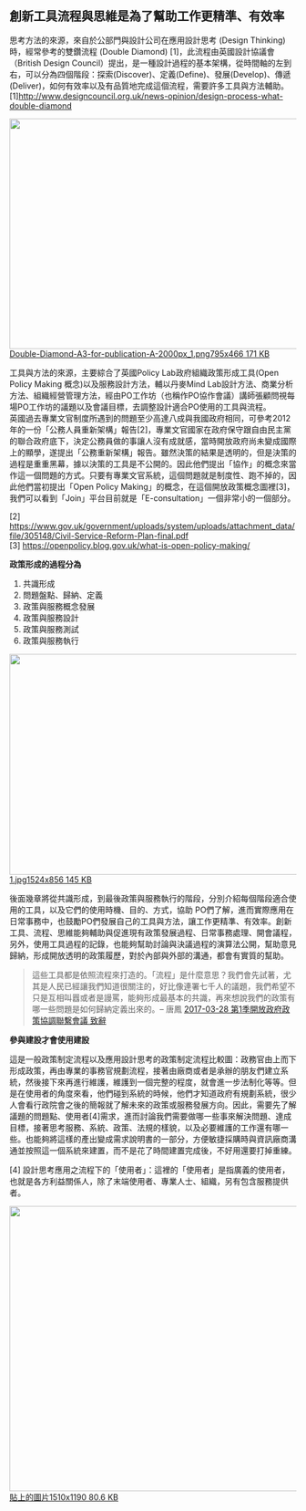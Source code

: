 <h2>創新工具流程與思維是為了幫助工作更精準、有效率</h2>

<p>思考方法的來源，來自於公部門與設計公司在應用設計思考 (Design Thinking) 時，經常參考的雙鑽流程 (Double Diamond) [1]，此流程由英國設計協議會（British Design Council）提出，是一種設計過程的基本架構，從時間軸的左到右，可以分為四個階段：探索(Discover)、定義(Define)、發展(Develop)、傳遞(Deliver)，如何有效率以及有品質地完成這個流程，需要許多工具與方法輔助。<br>[1]<a href="http://www.designcouncil.org.uk/news-opinion/design-process-what-double-diamond">http://www.designcouncil.org.uk/news-opinion/design-process-what-double-diamond</a><div class="lightbox-wrapper"><a data-download-href="https://talk.pdis.nat.gov.tw/uploads/default/27e321b95727ee046ed68a098b0d685e629b42c3" href="https://talk.pdis.nat.gov.tw/uploads/default/original/1X/27e321b95727ee046ed68a098b0d685e629b42c3.png" class="lightbox" title="Double-Diamond-A3-for-publication-A-2000px_1.png"><img src="https://talk.pdis.nat.gov.tw/uploads/default/optimized/1X/27e321b95727ee046ed68a098b0d685e629b42c3_1_690x404.png" width="690" height="404"><div class="meta">
<span class="filename">Double-Diamond-A3-for-publication-A-2000px_1.png</span><span class="informations">795x466 171 KB</span><span class="expand"></span>
</div></a></div></p>

<p>工具與方法的來源，主要綜合了英國Policy Lab政府組織政策形成工具(Open Policy Making 概念)以及服務設計方法，輔以丹麥Mind Lab設計方法、商業分析方法、組織經營管理方法，經由PO工作坊（也稱作PO協作會議）講師張顧問視每場PO工作坊的議題以及會議目標，去調整設計適合PO使用的工具與流程。<br>英國過去專業文官制度所遇到的問題至少高達八成與我國政府相同，可參考2012年的一份「公務人員重新架構」報告[2]，專業文官國家在政府保守跟自由民主黨的聯合政府底下，決定公務員做的事讓人沒有成就感，當時開放政府尚未變成國際上的顯學，遂提出「公務重新架構」報告。雖然決策的結果是透明的，但是決策的過程是重重黑幕，據以決策的工具是不公開的。因此他們提出「協作」的概念來當作這一個問題的方式。只要有專業文官系統，這個問題就是制度性、跑不掉的，因此他們當初提出「Open Policy Making」的概念，在這個開放政策概念圖裡[3]，我們可以看到「Join」平台目前就是「E-consultation」一個非常小的一個部分。</p>

<p>[2] <a href="https://www.gov.uk/government/uploads/system/uploads/attachment_data/file/305148/Civil-Service-Reform-Plan-final.pdf">https://www.gov.uk/government/uploads/system/uploads/attachment_data/file/305148/Civil-Service-Reform-Plan-final.pdf</a><br>[3] <a href="https://openpolicy.blog.gov.uk/what-is-open-policy-making/">https://openpolicy.blog.gov.uk/what-is-open-policy-making/</a></p>

<p><strong>政策形成的過程分為</strong></p>

<ol>
<li>共識形成</li>
<li>問題盤點、歸納、定義</li>
<li>政策與服務概念發展</li>
<li>政策與服務設計</li>
<li>政策與服務測試</li>
<li>政策與服務執行</li>
</ol>

<p><div class="lightbox-wrapper"><a data-download-href="https://talk.pdis.nat.gov.tw/uploads/default/94751d09105844efaec0c2925d48104df05dd252" href="https://talk.pdis.nat.gov.tw/uploads/default/original/1X/94751d09105844efaec0c2925d48104df05dd252.jpg" class="lightbox" title="1.jpg"><img src="https://talk.pdis.nat.gov.tw/uploads/default/optimized/1X/94751d09105844efaec0c2925d48104df05dd252_1_690x387.jpg" width="690" height="387"><div class="meta">
<span class="filename">1.jpg</span><span class="informations">1524x856 145 KB</span><span class="expand"></span>
</div></a></div></p>

<p>後面幾章將從共識形成，到最後政策與服務執行的階段，分別介紹每個階段適合使用的工具，以及它們的使用時機、目的、方式，協助 PO們了解，進而實際應用在日常事務中，也鼓勵PO們發展自己的工具與方法，讓工作更精準、有效率。創新工具、流程、思維能夠輔助與促進現有政策發展過程、日常事務處理、開會議程，另外，使用工具過程的記錄，也能夠幫助討論與決議過程的演算法公開，幫助意見歸納，形成開放透明的政策履歷，對於內部與外部的溝通，都會有實質的幫助。</p>

<blockquote><p>這些工具都是依照流程來打造的。「流程」是什麼意思？我們會先試著，尤其是人民已經讓我們知道很關注的，好比像連署七千人的議題，我們希望不只是互相叫囂或者是謾罵，能夠形成最基本的共識，再來想說我們的政策有哪一些問題是如何歸納定義出來的。– 唐鳳 <a href="https://www.facebook.com/notes/%E5%94%90%E9%B3%B3/%E7%AC%AC1%E5%AD%A3%E9%96%8B%E6%94%BE%E6%94%BF%E5%BA%9C%E6%94%BF%E7%AD%96%E5%8D%94%E8%AA%BF%E8%81%AF%E7%B9%AB%E6%9C%83%E8%AD%B0-%E8%87%B4%E8%BE%AD/196676124156999">2017-03-28 第1季開放政府政策協調聯繫會議 致辭</a></p></blockquote>

<p><strong>參與建設才會使用建設</strong></p>

<p>這是一般政策制定流程以及應用設計思考的政策制定流程比較圖：政務官由上而下形成政策，再由專業的事務官規劃流程，接著由廠商或者是承辦的朋友們建立系統，然後接下來再進行維護，維護到一個完整的程度，就會進一步法制化等等。但是在使用者的角度來看，他們碰到系統的時候，他們才知道政府有規劃系統，很少人會看行政院會之後的簡報就了解未來的政策或服務發展方向。因此，需要先了解議題的問題點、使用者[4]需求，進而討論我們需要做哪一些事來解決問題、達成目標，接著思考服務、系統、政策、法規的樣貌，以及必要維護的工作還有哪一些。也能夠將這樣的產出變成需求說明書的一部分，方便敏捷採購時與資訊廠商溝通並按照這一個系統來建置，而不是花了時間建置完成後，不好用還要打掉重練。</p>

<p>[4] 設計思考應用之流程下的「使用者」：這裡的「使用者」是指廣義的使用者，也就是各方利益關係人，除了末端使用者、專業人士、組織，另有包含服務提供者。</p>

<p><div class="lightbox-wrapper"><a data-download-href="https://talk.pdis.nat.gov.tw/uploads/default/81b9721924560d80feae65f8374817a3a5e5162b" href="https://talk.pdis.nat.gov.tw/uploads/default/original/1X/81b9721924560d80feae65f8374817a3a5e5162b.png" class="lightbox" title="貼上的圖片"><img src="https://talk.pdis.nat.gov.tw/uploads/default/optimized/1X/81b9721924560d80feae65f8374817a3a5e5162b_1_634x500.png" width="634" height="500"><div class="meta">
<span class="filename">貼上的圖片</span><span class="informations">1510x1190 80.6 KB</span><span class="expand"></span>
</div></a></div></p>